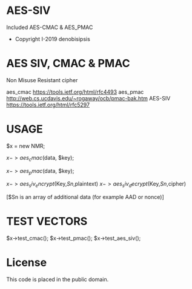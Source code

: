 # AES-SIV
Included AES-CMAC &amp; AES_PMAC

*  Copyright I-2019 denobisipsis

# AES SIV, CMAC & PMAC

Non Misuse Resistant cipher

aes_cmac  https://tools.ietf.org/html/rfc4493
aes_pmac  http://web.cs.ucdavis.edu/~rogaway/ocb/pmac-bak.htm
AES-SIV   https://tools.ietf.org/html/rfc5297

# USAGE 

$x = new NMR;

$x->aes_cmac($data, $key);

$x->aes_pmac($data, $key);


$x->aes_siv_encrypt($Key,$Sn,$plaintext) 
$x->aes_siv_decrypt($Key,$Sn,$cipher) 

[$Sn is an array of additional data (for example AAD or nonce)]

# TEST VECTORS

$x->test_cmac();
$x->test_pmac();
$x->test_aes_siv();
	
# License

This code is placed in the public domain.
